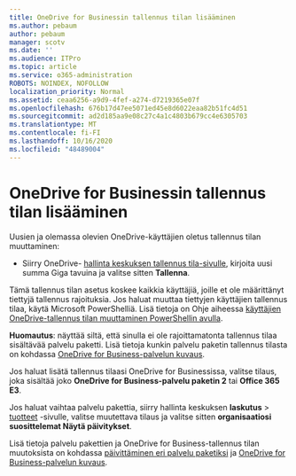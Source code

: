 ```yaml
---
title: OneDrive for Businessin tallennus tilan lisääminen
ms.author: pebaum
author: pebaum
manager: scotv
ms.date: ''
ms.audience: ITPro
ms.topic: article
ms.service: o365-administration
ROBOTS: NOINDEX, NOFOLLOW
localization_priority: Normal
ms.assetid: ceaa6256-a9d9-4fef-a274-d7219365e07f
ms.openlocfilehash: 676b17d47ee5071ed45e8d6022eaa82b51fc4d51
ms.sourcegitcommit: ad2d185aa9e08c27c4a1c4803b679cc4e6305703
ms.translationtype: MT
ms.contentlocale: fi-FI
ms.lasthandoff: 10/16/2020
ms.locfileid: "48489004"
---
```

# <a name="how-to-increase-storage-in-onedrive-for-business"></a>OneDrive for Businessin tallennus tilan lisääminen

Uusien ja olemassa olevien OneDrive-käyttäjien oletus tallennus tilan muuttaminen:
  
- Siirry OneDrive- [hallinta keskuksen tallennus tila-sivulle](https://admin.onedrive.com/?v=StorageSettings), kirjoita uusi summa Giga tavuina ja valitse sitten **Tallenna**.

Tämä tallennus tilan asetus koskee kaikkia käyttäjiä, joille et ole määrittänyt tiettyjä tallennus rajoituksia. Jos haluat muuttaa tiettyjen käyttäjien tallennus tilaa, käytä Microsoft PowerShelliä. Lisä tietoja on Ohje aiheessa [käyttäjien OneDrive-tallennus tilan muuttaminen PowerShellin avulla](https://docs.microsoft.com/onedrive/change-user-storage).

**Huomautus**: näyttää siltä, että sinulla ei ole rajoittamatonta tallennus tilaa sisältävää palvelu paketti. Lisä tietoja kunkin palvelu paketin tallennus tilasta on kohdassa [OneDrive for Business-palvelun kuvaus](https://docs.microsoft.com/office365/servicedescriptions/onedrive-for-business-service-description).
  
Jos haluat lisätä tallennus tilaasi OneDrive for Businessissa, valitse tilaus, joka sisältää joko **OneDrive for Business-palvelu paketin 2** tai **Office 365 E3**.
  
Jos haluat vaihtaa palvelu pakettia, siirry hallinta keskuksen **laskutus** \> [tuotteet](https://go.microsoft.com/fwlink/p/?linkid=842054) -sivulle, valitse muutettava tilaus ja valitse sitten **organisaatiosi suosittelemat Näytä päivitykset**.
  
Lisä tietoja palvelu pakettien ja OneDrive for Business-tallennus tilan muutoksista on kohdassa [päivittäminen eri palvelu paketiksi](https://docs.microsoft.com/microsoft-365/commerce/subscriptions/upgrade-to-different-plan) ja [OneDrive for Business-palvelun kuvaus](https://docs.microsoft.com/office365/servicedescriptions/onedrive-for-business-service-description).